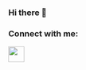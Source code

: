 ### Hi there 👋

### Connect with me:

<img height="32" width="32" src="https://cdn.jsdelivr.net/npm/simple-icons@v4/icons/instagram.svg" />

<!--
**Gitmaster99/Gitmaster99** is a ✨ _special_ ✨ repository because its `README.md` (this file) appears on your GitHub profile.

Here are some ideas to get you started:

- 🔭 I’m currently working on ...
- 🌱 I’m currently learning ...
- 👯 I’m looking to collaborate on ...
- 🤔 I’m looking for help with ...
- 💬 Ask me about ...
- 📫 How to reach me: ...
- 😄 Pronouns: ...
- ⚡ Fun fact: ...
-->

